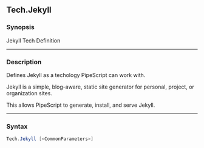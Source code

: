 Tech.Jekyll
-----------

### Synopsis
Jekyll Tech Definition

---

### Description

Defines Jekyll as a techology PipeScript can work with.

Jekyll is a simple, blog-aware, static site generator for personal, project, or organization sites.

This allows PipeScript to generate, install, and serve Jekyll.

---

### Syntax
```PowerShell
Tech.Jekyll [<CommonParameters>]
```
